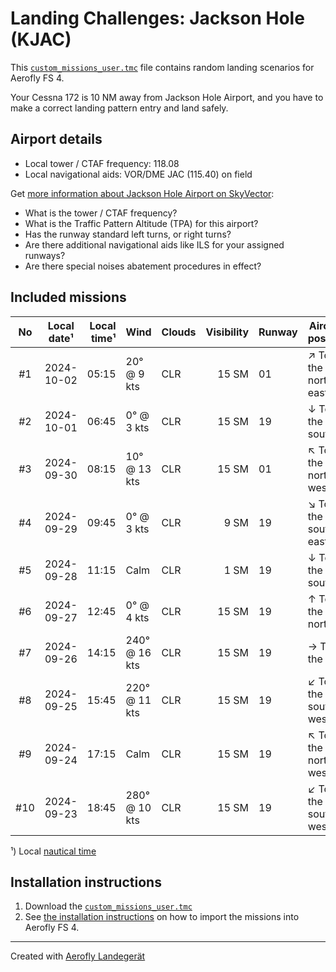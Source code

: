 # Landing Challenges: Jackson Hole (KJAC)

This [`custom_missions_user.tmc`](./custom_missions_user.tmc) file contains random landing scenarios for Aerofly FS 4.

Your Cessna 172 is 10 NM away from Jackson Hole Airport, and you have to make a correct landing pattern entry and land safely.

## Airport details

- Local tower / CTAF frequency: 118.08
- Local navigational aids: VOR/DME JAC (115.40) on field

Get [more information about Jackson Hole Airport on SkyVector](https://skyvector.com/airport/KJAC):

- What is the tower / CTAF frequency?
- What is the Traffic Pattern Altitude (TPA) for this airport?
- Has the runway standard left turns, or right turns?
- Are there additional navigational aids like ILS for your assigned runways?
- Are there special noises abatement procedures in effect?

## Included missions

| No  | Local date¹ | Local time¹ | Wind          | Clouds          | Visibility | Runway   | Aircraft position   |
| :-: | ----------- | ----------: | ------------- | --------------- | ---------: | -------- | ------------------- |
| #1  |  2024-10-02 |       05:15 |  20° @  9 kts | CLR             |      15 SM | 01       | ↗ To the north-east |
| #2  |  2024-10-01 |       06:45 |   0° @  3 kts | CLR             |      15 SM | 19       | ↓ To the south      |
| #3  |  2024-09-30 |       08:15 |  10° @ 13 kts | CLR             |      15 SM | 01       | ↖ To the north-west |
| #4  |  2024-09-29 |       09:45 |   0° @  3 kts | CLR             |       9 SM | 19       | ↘ To the south-east |
| #5  |  2024-09-28 |       11:15 | Calm          | CLR             |       1 SM | 19       | ↓ To the south      |
| #6  |  2024-09-27 |       12:45 |   0° @  4 kts | CLR             |      15 SM | 19       | ↑ To the north      |
| #7  |  2024-09-26 |       14:15 | 240° @ 16 kts | CLR             |      15 SM | 19       | → To the east       |
| #8  |  2024-09-25 |       15:45 | 220° @ 11 kts | CLR             |      15 SM | 19       | ↙ To the south-west |
| #9  |  2024-09-24 |       17:15 | Calm          | CLR             |      15 SM | 19       | ↖ To the north-west |
| #10 |  2024-09-23 |       18:45 | 280° @ 10 kts | CLR             |      15 SM | 19       | ↙ To the south-west |

¹) Local [nautical time](https://en.wikipedia.org/wiki/Nautical_time)

## Installation instructions

1. Download the [`custom_missions_user.tmc`](./custom_missions_user.tmc)
2. See [the installation instructions](https://fboes.github.io/aerofly-missions/docs/generic-installation.html) on how to import the missions into Aerofly FS 4.

---

Created with [Aerofly Landegerät](https://github.com/fboes/aerofly-patterns)
